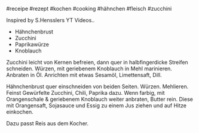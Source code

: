 

#receipe #rezept #kochen #cooking #hähnchen #fleisch #zucchini


Inspired by S.Hensslers YT Videos..

- Hähnchenbrust
- Zucchini
- Paprikawürze
- Knoblauch

Zucchini leicht von Kernen befreien, dann quer in halbfingerdicke Streifen schneiden.
Würzen, mit geriebenem Knoblauch in Mehl marinieren.
Anbraten in Öl.
Anrichten mit etwas Sesamöl, Limettensaft, Dill.

Hähnchenbrust quer einschneiden von beiden Seiten. Würzen. Mehlieren. Feinst Gewürfelte Zucchini, Chili, Paprika dazu. Wenn farbig, mit Orangenschale & geriebenem Knoblauch weiter anbraten, Butter rein. Diese mit Orangensaft, Sojasauce und Essig zu einem Jus ziehen und auf Hitze einkochen.

Dazu passt Reis aus dem Kocher.
